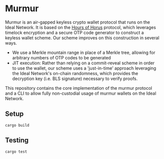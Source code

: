 # Murmur

Murmur is an air-gapped keyless crypto wallet protocol that runs on the Ideal Network. It is based on the [Hours of Horus](https://eprint.iacr.org/2021/715) protocol, which leverages timelock encryption and a secure OTP code generator to construct a keyless wallet scheme. Our scheme improves on this construction in several ways. 

- We use a Merkle mountain range in place of a Merkle tree, allowing for arbitrary numbers of OTP codes to be generated
- JIT execution: Rather than relying on a commit-reveal scheme in order to use the wallet, our scheme uses a 'just-in-time' approach leveraging the Ideal Network's on-chain randomness, which provides the decryption key (i.e. BLS signature) necessary to verify proofs.

This repository contains the core implementation of the murmur protocol and a CLI to allow fully non-custodial usage of murmur wallets on the Ideal Network.

## Setup

```
cargo build
```

## Testing

```
cargo test
```
